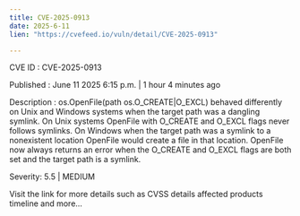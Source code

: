 ```yaml
---
title: CVE-2025-0913
date: 2025-6-11
lien: "https://cvefeed.io/vuln/detail/CVE-2025-0913"

---
```


CVE ID : CVE-2025-0913

Published :  June 11
2025
6:15 p.m. | 1 hour
4 minutes ago

Description : os.OpenFile(path
os.O_CREATE|O_EXCL) behaved differently on Unix and Windows systems when the target path was a dangling symlink. On Unix systems
OpenFile with O_CREATE and O_EXCL flags never follows symlinks. On Windows
when the target path was a symlink to a nonexistent location
OpenFile would create a file in that location. OpenFile now always returns an error when the O_CREATE and O_EXCL flags are both set and the target path is a symlink.

Severity: 5.5 | MEDIUM

Visit the link for more details
such as CVSS details
affected products
timeline
and more...
